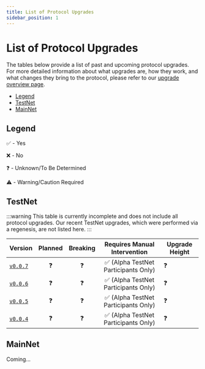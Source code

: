```yaml
---
title: List of Protocol Upgrades
sidebar_position: 1
---
```


# List of Protocol Upgrades <!-- omit in toc -->

The tables below provide a list of past and upcoming protocol upgrades. For more detailed information about what upgrades are, how they work, and what changes they bring to the protocol, please refer to our [upgrade overview page](./protocol_upgrades.md).

- [Legend](#legend)
- [TestNet](#testnet)
- [MainNet](#mainnet)

## Legend

✅ - Yes

❌ - No

❓ - Unknown/To Be Determined

⚠️ - Warning/Caution Required

## TestNet

:::warning
This table is currently incomplete and does not include all protocol upgrades. Our recent TestNet upgrades, which were performed via a regenesis, are not listed here.
:::

<!-- DEVELOPER: if important information about the release is changing (e.g. upgrade hight is changed) - make sure to update the information in GitHub relase as well. -->
| Version                                                                  | Planned | Breaking |    Requires Manual Intervention     | Upgrade Height |
| ------------------------------------------------------------------------ | :-----: | :------: | :---------------------------------: | -------------- |
| [`v0.0.7`](https://github.com/pokt-network/poktroll/releases/tag/v0.0.7) |    ❓    |    ❓     | ✅ (Alpha TestNet Participants Only) | ❓              |
| [`v0.0.6`](https://github.com/pokt-network/poktroll/releases/tag/v0.0.6) |    ❓    |    ❓     | ✅ (Alpha TestNet Participants Only) | ❓              |
| [`v0.0.5`](https://github.com/pokt-network/poktroll/releases/tag/v0.0.5) |    ❓    |    ❓     | ✅ (Alpha TestNet Participants Only) | ❓              |
| [`v0.0.4`](https://github.com/pokt-network/poktroll/releases/tag/v0.0.4) |    ❓    |    ❓     | ✅ (Alpha TestNet Participants Only) | ❓              |

## MainNet

Coming...
